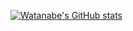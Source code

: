 
[![Watanabe's GitHub stats](https://github-readme-stats.vercel.app/api?username=watanabe-tsubasa&count_private=true&show_icons=true&theme=dracula)](https://github-readme-stats.vercel.app/api?username=watanabe-tsubasa&count_private=true&show_icons=true&theme=dracula)
